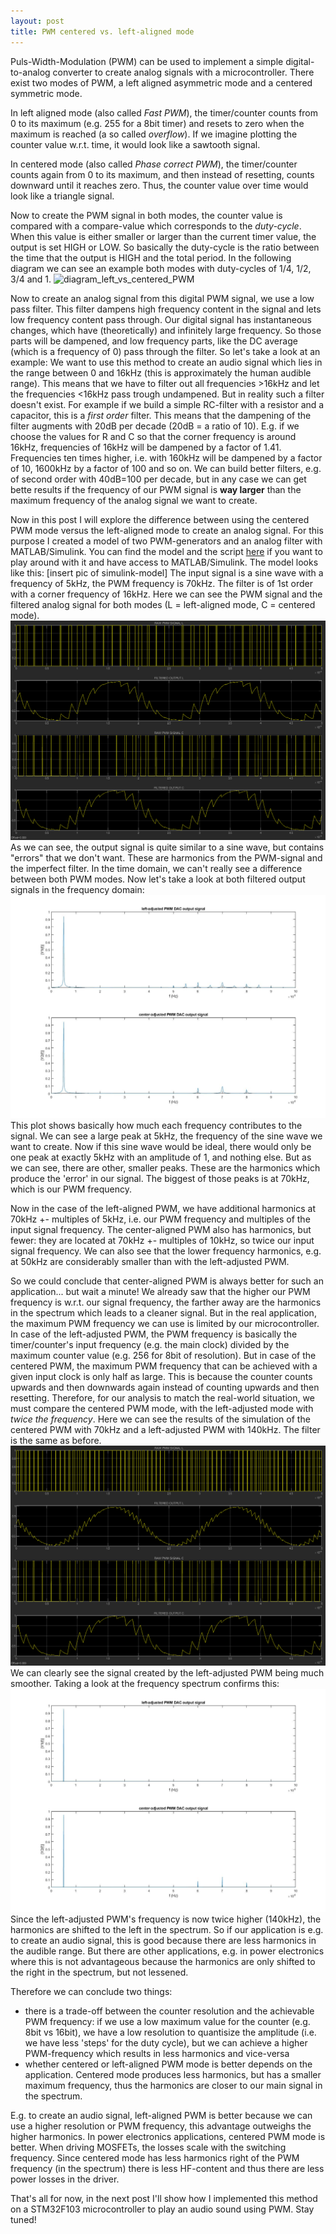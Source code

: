 ```yaml
---
layout: post
title: PWM centered vs. left-aligned mode
---
```


Puls-Width-Modulation (PWM) can be used to implement a simple digital-to-analog converter to create analog signals with a microcontroller. There exist two modes of PWM, a left aligned asymmetric mode and a centered symmetric mode.

In left aligned mode (also called *Fast PWM*), the timer/counter counts from 0 to its maximum (e.g. 255 for a 8bit timer) and resets to zero when the maximum is reached (a so called *overflow*). If we imagine plotting the counter value w.r.t. time, it would look like a sawtooth signal.

In centered mode (also called *Phase correct PWM*), the timer/counter counts again from 0 to its maximum, and then instead of resetting, counts downward until it reaches zero. Thus, the counter value over time would look like a triangle signal.

Now to create the PWM signal in both modes, the counter value is compared with a compare-value which corresponds to the *duty-cycle*. When this value is either smaller or larger than the current timer value, the output is set HIGH or LOW. So basically the duty-cycle is the ratio between the time that the output is HIGH and the total period. In the following diagram we can see an example both modes with duty-cycles of 1/4, 1/2, 3/4 and 1.
![diagram_left_vs_centered_PWM](https://raw.githubusercontent.com/MarcelMG/marcelmg.github.io/master/images/diagram_left_vs_centered_PWM.jpg)

Now to create an analog signal from this digital PWM signal, we use a low pass filter. This filter dampens high frequency content in the signal and lets low frequency content pass through. Our digital signal has instantaneous changes, which have (theoretically) and infinitely large frequency. So those parts will be dampened, and low frequency parts, like the DC average (which is a frequency of 0) pass through the filter. So let's take a look at an example: We want to use this method to create an audio signal which lies in the range between 0 and 16kHz (this is approximately the human audible range). This means that we have to filter out all frequencies >16kHz and let the frequencies <16kHz pass trough undampened. But in reality such a filter doesn't exist. For example if we build a simple RC-filter with a resistor and a capacitor, this is a *first order* filter. This means that the dampening of the filter augments with 20dB per decade (20dB = a ratio of 10). E.g. if we choose the values for R and C so that the corner frequency is around 16kHz, frequencies of 16kHz will be dampened by a factor of 1.41. Frequencies ten times higher, i.e. with 160kHz will be dampened by a factor of 10, 1600kHz by a factor of 100 and so on. We can build better filters, e.g. of second order with 40dB=100 per decade, but in any case we can get bette results if the frequency of our PWM signal is **way larger** than the maximum frequency of the analog signal we want to create.
 
 Now in this post I will explore the difference between using the centered PWM mode versus the left-aligned mode to create an analog signal. For this purpose I created a model of two PWM-generators and an analog filter with MATLAB/Simulink. You can find the model and the script [here](https://github.com/MarcelMG/Miscellaneous/tree/master/MATLAB_PWM_analysis) if you want to play around with it and have access to MATLAB/Simulink. The model looks like this:
 [insert pic of simulink-model]
 The input signal is a sine wave with a frequency of 5kHz, the PWM frequency is 70kHz. The filter is of 1st order with a corner frequency of 16kHz. Here we can see the PWM signal and the filtered analog signal for both modes (L = left-aligned mode, C = centered mode).
 ![left_vs_center_PWM_DAC_same_freq_time_domain](https://raw.githubusercontent.com/MarcelMG/marcelmg.github.io/master/images/left_vs_center_PWM_DAC_same_freq_time_domain.bmp)
 As we can see, the output signal is quite similar to a sine wave, but contains "errors" that we don't want. These are harmonics from the PWM-signal and the imperfect filter. In the time domain, we can't really see a difference between both PWM modes. Now let's take a look at both filtered output signals in the frequency domain:
 ![left_vs_center_PWM_DAC_same_freq](https://raw.githubusercontent.com/MarcelMG/marcelmg.github.io/master/images/left_vs_center_PWM_DAC_same_freq.jpg)
 This plot shows basically how much each frequency contributes to the signal. We can see a large peak at 5kHz, the frequency of the sine wave we want to create. Now if this sine wave would be ideal, there would only be one peak at exactly 5kHz with an amplitude of 1, and nothing else. But as we can see, there are other, smaller peaks. These are the harmonics which produce the 'error' in our signal. The biggest of those peaks is at 70kHz, which is our PWM frequency.
 
 Now in the case of the left-aligned PWM, we have additional harmonics at 70kHz +- multiples of 5kHz, i.e. our PWM frequency and multiples of the input signal frequency. The center-aligned PWM also has harmonics, but fewer: they are located at 70kHz +- multiples of 10kHz, so twice our input signal frequency. We can also see that the lower frequency harmonics, e.g. at 50kHz are considerably smaller than with the left-adjusted PWM.
 
 So we could conclude that center-aligned PWM is always better for such an application... but wait a minute! We already saw that the higher our PWM frequency is w.r.t. our signal frequency, the farther away are the harmonics in the spectrum which leads to a cleaner signal. But in the real application, the maximum PWM frequency we can use is limited by our microcontroller. In case of the left-adjusted PWM, the PWM frequency is basically the timer/counter's input frequency (e.g. the main clock) divided by the maximum counter value (e.g. 256 for 8bit of resolution). But in case of the centered PWM, the maximum PWM frequency that can be achieved with a given input clock is only half as large. This is because the counter counts upwards and then downwards again instead of counting upwards and then resetting. Therefore, for our analysis to match the real-world situation, we must compare the centered PWM mode, with the left-adjusted mode with *twice the frequency*. Here we can see the results of the simulation of the centered PWM with 70kHz and a left-adjusted PWM with 140kHz. The filter is the same as before.
 ![left_vs_center_PWM_DAC_left_twice_center_freq_time_domain](https://raw.githubusercontent.com/MarcelMG/marcelmg.github.io/master/images/left_vs_center_PWM_DAC_left_twice_center_freq_time_domain.bmp)
 We can clearly see the signal created by the left-adjusted PWM being much smoother. Taking a look at the frequency spectrum confirms this:
 ![left_vs_center_PWM_DAC_left_twice_center_freq](https://raw.githubusercontent.com/MarcelMG/marcelmg.github.io/master/images/left_vs_center_PWM_DAC_left_twice_center_freq.jpg)
 Since the left-adjusted PWM's frequency is now twice higher (140kHz), the harmonics are shifted to the left in the spectrum. So if our application is e.g. to create an audio signal, this is good because there are less harmonics in the audible range. But there are other applications, e.g. in power electronics where this is not advantageous because the harmonics are only shifted to the right in the spectrum, but not lessened.
 
 Therefore we can conclude two things:
 * there is a trade-off between the counter resolution and the achievable PWM frequency: if we use a low maximum value for the counter (e.g. 8bit vs 16bit), we have a low resolution to quantisize the amplitude (i.e. we have less 'steps' for the duty cycle), but we can achieve a higher PWM-frequency which results in less harmonics and vice-versa
 * whether centered or left-aligned PWM mode is better depends on the application. Centered mode produces less harmonics, but has a smaller maximum frequency, thus the harmonics are closer to our main signal in the spectrum. 
 
 E.g. to create an audio signal, left-aligned PWM is better because we can use a higher resolution or PWM frequency, this advantage outweighs the higher harmonics. In power electronics applications, centered PWM mode is better. When driving MOSFETs, the losses scale with the switching frequency. Since centered mode has less harmonics right of the PWM frequency (in the spectrum) there is less HF-content and thus there are less power losses in the driver.
 
 That's all for now, in the next post I'll show how I implemented this method on a STM32F103 microcontroller to play an audio sound using PWM. Stay tuned!
 
 
 
 
 
 
 
 
 
 
 
 
 
 
 
 
 
